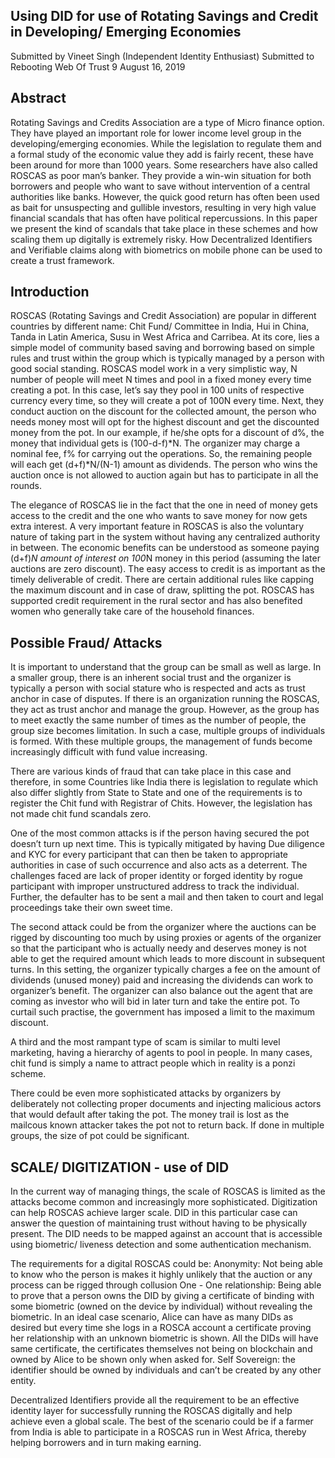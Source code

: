 ## Using DID for use of Rotating Savings and Credit in Developing/ Emerging Economies

Submitted by Vineet Singh (Independent Identity Enthusiast)
Submitted to Rebooting Web Of Trust 9
August 16, 2019

## Abstract

Rotating Savings and Credits Association are a type of Micro finance option. They have played an important role for lower income level group in the developing/emerging economies. While the legislation to regulate them and a formal study of the economic value they add is fairly recent, these have been around for more than 1000 years. Some researchers have also called ROSCAS as poor man’s banker. They provide a win-win situation for both borrowers and people who want to save without intervention of a central authorities like banks. However, the quick good return has often been used as bait for unsuspecting and gullible investors, resulting in very high value financial scandals that has often have political repercussions. In this paper we present the kind of scandals that take place in these schemes and how scaling them up digitally is extremely risky. How Decentralized Identifiers and Verifiable claims along with biometrics on mobile phone can be used to create a trust framework.

## Introduction

ROSCAS (Rotating Savings and Credit Association) are popular in different countries by different name: Chit Fund/ Committee in India, Hui in China, Tanda in Latin America, Susu in West Africa and Carribea. At its core, lies a simple model of community based saving and borrowing based on simple rules and trust within the group which is typically managed by a person with good social standing. ROSCAS model work in a very simplistic way, N number of people will meet N times and pool in a fixed money every time creating a pot. In this case, let’s say they pool in 100 units of respective currency every time, so they will create a pot of 100N every time. Next, they conduct auction on the discount for the collected amount, the person who needs money most will opt for the highest discount and get the discounted money from the pot. In our example, if he/she opts for a discount of d%, the money that individual gets is (100-d-f)*N. The organizer may charge a nominal fee, f% for carrying out the operations. So, the remaining people will each get (d+f)*N/(N-1) amount as dividends. The person who wins the auction once is not allowed to auction again but has to participate in all the rounds.

The elegance of ROSCAS lie in the fact that the one in need of money gets access to the credit and the one who wants to save money for now gets extra interest. A very important feature in ROSCAS is also the voluntary nature of taking part in the system without having any centralized authority in between. The economic benefits can be understood as someone paying (d+f)*N amount of interest on 100*N money in this period (assuming the later auctions are zero discount). The easy access to credit is as important as the timely deliverable of credit. There are certain additional rules like capping the maximum discount and in case of draw, splitting the pot. ROSCAS has supported credit requirement in the rural sector and has also benefited women who generally take care of the household finances. 

## Possible Fraud/ Attacks
It is important to understand that the group can be small as well as large. In a smaller group, there is an inherent social trust and the organizer is typically a person with social stature who is respected and acts as trust anchor in case of disputes. If there is an organization running the ROSCAS, they act as trust anchor and manage the group. However, as the group has to meet exactly the same number of  times as the number of people, the group size becomes limitation. In such a case, multiple groups of individuals is formed. With these multiple groups, the management of funds become increasingly difficult with fund value increasing.

There are various kinds of fraud that can take place in this case and therefore, in some Countries like India there is legislation to regulate which also differ slightly from State to State and one of the requirements is to register the Chit fund with Registrar of Chits.  However, the legislation has not made chit fund scandals zero.

One of the most common attacks is if the person having secured the pot doesn’t turn up next time. This is typically mitigated by having Due diligence and KYC for every participant that can then be taken to appropriate authorities in case of such occurrence and also acts as a deterrent. The challenges faced are lack of proper identity or forged identity by rogue participant with improper unstructured address to track the individual. Further, the defaulter has to be sent a mail and then taken to court and legal proceedings take their own sweet time. 

The second attack could be from the organizer where the auctions can be rigged by discounting too much by using proxies or agents of the organizer so that the participant who is actually needy and deserves money is not able to get the required amount which leads to more discount in subsequent turns. In this setting, the organizer typically charges a fee on the amount of dividends (unused money) paid and increasing the dividends can work to organizer’s benefit. The organizer can also balance out the agent that are coming as investor who will bid in later turn and take the entire pot. To curtail such practise, the government has imposed a limit to the maximum discount.

A third and the most rampant type of scam is similar to multi level marketing, having a hierarchy of agents to pool in people. In many cases, chit fund is simply a name to attract people which in reality is a ponzi scheme.

There could be even more sophisticated attacks by organizers by deliberately not collecting proper documents and injecting malicious actors that would default after taking the pot. The money trail is lost as the mailcous known attacker takes the pot not to return back. If done in multiple groups, the size of pot could be significant.

## SCALE/ DIGITIZATION - use of DID
In the current way of managing things, the scale of ROSCAS is limited as the attacks become common and increasingly more sophisticated. Digitization can help ROSCAS achieve larger scale. DID in this particular case can answer the question of maintaining trust without having to be physically present. The DID needs to be mapped against an account that is accessible using biometric/ liveness detection and some authentication mechanism. 

The requirements for a digital ROSCAS could be:
Anonymity: Not being able to know who the person is makes it highly unlikely that the auction or any process can be rigged through collusion
One - One relationship: Being able to prove that a person owns the DID by giving a certificate of binding with some biometric (owned on the device by individual)  without revealing the biometric. In an ideal case scenario, Alice can have as many DIDs as desired but every time she logs in a ROSCA account a certificate proving her relationship with an unknown biometric is shown. All the DIDs will have same certificate, the certificates themselves not being on blockchain and owned by Alice to be shown only when asked for.
Self Sovereign: the identifier should be owned by individuals and can’t be created by any other entity. 

Decentralized Identifiers provide all the requirement to be an effective identity layer for successfully running the ROSCAS digitally and help achieve even a global scale. The best of the scenario could be if a farmer from India is able to participate in a ROSCAS run in West Africa, thereby helping borrowers and in turn making earning. 




